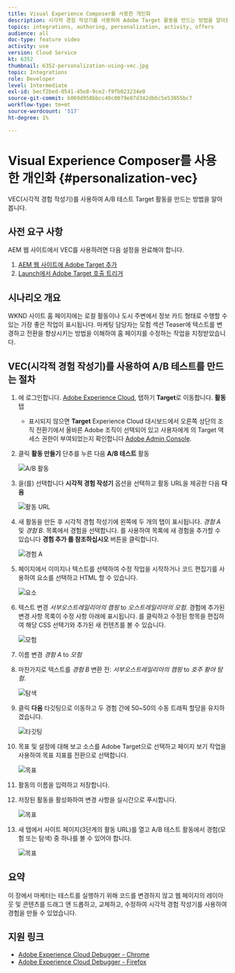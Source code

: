 ```yaml
---
title: Visual Experience Composer를 사용한 개인화
description: 시각적 경험 작성기를 사용하여 Adobe Target 활동을 만드는 방법을 알아봅니다.
topics: integrations, authoring, personalization, activity, offers
audience: all
doc-type: feature video
activity: use
version: Cloud Service
kt: 6352
thumbnail: 6352-personalization-using-vec.jpg
topic: Integrations
role: Developer
level: Intermediate
exl-id: becf2bed-0541-45e8-9ce2-f9fb023234e0
source-git-commit: b069d958bbcc40c0079e87d342db6c5e53055bc7
workflow-type: tm+mt
source-wordcount: '517'
ht-degree: 1%

---
```


# Visual Experience Composer를 사용한 개인화 {#personalization-vec}

VEC(시각적 경험 작성기)를 사용하여 A/B 테스트 Target 활동을 만드는 방법을 알아봅니다.

## 사전 요구 사항

AEM 웹 사이트에서 VEC를 사용하려면 다음 설정을 완료해야 합니다.

1. [AEM 웹 사이트에 Adobe Target 추가](./add-target-launch-extension.md)
1. [Launch에서 Adobe Target 호출 트리거](./load-and-fire-target.md)

## 시나리오 개요

WKND 사이트 홈 페이지에는 로컬 활동이나 도시 주변에서 정보 카드 형태로 수행할 수 있는 가장 좋은 작업이 표시됩니다. 마케팅 담당자는 모험 섹션 Teaser에 텍스트를 변경하고 전환을 향상시키는 방법을 이해하여 홈 페이지를 수정하는 작업을 지정받았습니다.

## VEC(시각적 경험 작성기)를 사용하여 A/B 테스트를 만드는 절차

1. 에 로그인합니다. [Adobe Experience Cloud](https://experience.adobe.com/), 탭하기 __Target__&#x200B;로 이동합니다. __활동__ 탭

   + 표시되지 않으면 __Target__ Experience Cloud 대시보드에서 오른쪽 상단의 조직 전환기에서 올바른 Adobe 조직이 선택되어 있고 사용자에게 의 Target 액세스 권한이 부여되었는지 확인합니다 [Adobe Admin Console](https://adminconsole.adobe.com/).

1. 클릭 **활동 만들기** 단추를 누른 다음 **A/B 테스트** 활동

   ![A/B 활동](assets/ab-target-activity.png)

1. 을(를) 선택합니다 **시각적 경험 작성기** 옵션을 선택하고 활동 URL을 제공한 다음 **다음**

   ![활동 URL](assets/ab-test-url.png)

1. 새 활동을 만든 후 시각적 경험 작성기에 왼쪽에 두 개의 탭이 표시됩니다. *경험 A* 및 *경험 B*. 목록에서 경험을 선택합니다. 를 사용하여 목록에 새 경험을 추가할 수 있습니다 **경험 추가 를 참조하십시오** 버튼을 클릭합니다.

   ![경험 A](assets/experience.png)

1. 페이지에서 이미지나 텍스트를 선택하여 수정 작업을 시작하거나 코드 편집기를 사용하여 요소를 선택하고 HTML 할 수 있습니다.

   ![요소](assets/select-element.png)

1. 텍스트 변경 *서부오스트레일리아의 캠핑* to *오스트레일리아의 모험*. 경험에 추가된 변경 사항 목록이 수정 사항 아래에 표시됩니다. 를 클릭하고 수정된 항목을 편집하여 해당 CSS 선택기와 추가된 새 컨텐츠를 볼 수 있습니다.

   ![모험](assets/adventures.png)

1. 이름 변경 *경험 A* to *모험*
1. 마찬가지로 텍스트를 *경험 B* 변환 전: *서부오스트레일리아의 캠핑* to *호주 황야 탐험*.

   ![탐색](assets/explore.png)

1. 클릭 **다음** 타깃팅으로 이동하고 두 경험 간에 50~50의 수동 트래픽 할당을 유지하겠습니다.

   ![타깃팅](assets/targeting.png)

1. 목표 및 설정에 대해 보고 소스를 Adobe Target으로 선택하고 페이지 보기 작업을 사용하여 목표 지표를 전환으로 선택합니다.

   ![목표](assets/goals.png)

1. 활동의 이름을 입력하고 저장합니다.
1. 저장된 활동을 활성화하여 변경 사항을 실시간으로 푸시합니다.

   ![목표](assets/activate.png)

1. 새 탭에서 사이트 페이지(3단계의 활동 URL)를 열고 A/B 테스트 활동에서 경험(모험 또는 탐색) 중 하나를 볼 수 있어야 합니다.

   ![목표](assets/publish.png)

## 요약

이 장에서 마케터는 테스트를 실행하기 위해 코드를 변경하지 않고 웹 페이지의 레이아웃 및 콘텐츠를 드래그 앤 드롭하고, 교체하고, 수정하여 시각적 경험 작성기를 사용하여 경험을 만들 수 있었습니다.

## 지원 링크

+ [Adobe Experience Cloud Debugger - Chrome](https://chrome.google.com/webstore/detail/adobe-experience-cloud-de/ocdmogmohccmeicdhlhhgepeaijenapj)
+ [Adobe Experience Cloud Debugger - Firefox](https://addons.mozilla.org/en-US/firefox/addon/adobe-experience-platform-dbg/)

